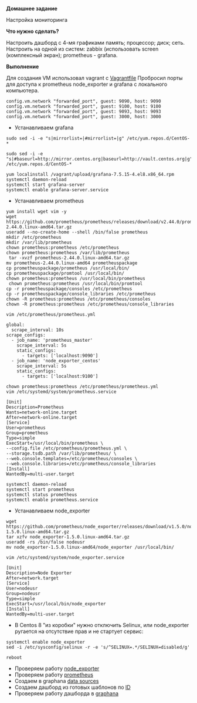 **Домашнее задание**

Настройка мониторинга

**Что нужно сделать?**

Настроить дашборд с 4-мя графиками
память;
процессор;
диск;
сеть.
Настроить на одной из систем:
zabbix (использовать screen (комплексный экран);
prometheus - grafana.

**Выполнение**

Для создания VM использовал vagrant с [Vagrantfile](https://github.com/hellolightSP/otus_hw14/blob/main/Vagrantfile)
Пробросил порты для доступа к prometheus node_exporter и grafana с локального компьютера.
```
config.vm.network "forwarded_port", guest: 9090, host: 9090
config.vm.network "forwarded_port", guest: 9100, host: 9100
config.vm.network "forwarded_port", guest: 9093, host: 9093
config.vm.network "forwarded_port", guest: 3000, host: 3000
```

- Устанавливаем grafana
```
sudo sed -i -e "s|mirrorlist=|#mirrorlist=|g" /etc/yum.repos.d/CentOS-*

sudo sed -i -e "s|#baseurl=http://mirror.centos.org|baseurl=http://vault.centos.org|g" /etc/yum.repos.d/CentOS-*

yum localinstall /vagrant/upload/grafana-7.5.15-4.el8.x86_64.rpm 
systemctl daemon-reload
systemctl start grafana-server
systemctl enable grafana-server.service 
```

- Устанавливаем prometheus

```
yum install wget vim -y
wget https://github.com/prometheus/prometheus/releases/download/v2.44.0/prometheus-2.44.0.linux-amd64.tar.gz
useradd --no-create-home --shell /bin/false prometheus
mkdir /etc/prometheus
mkdir /var/lib/prometheus
chown prometheus:prometheus /etc/prometheus
chown prometheus:prometheus /var/lib/prometheus
 tar -xvzf prometheus-2.44.0.linux-amd64.tar.gz 
mv prometheus-2.44.0.linux-amd64 prometheuspackage
cp prometheuspackage/prometheus /usr/local/bin/
cp prometheuspackage/promtool /usr/local/bin/
chown prometheus:prometheus /usr/local/bin/prometheus
 chown prometheus:prometheus /usr/local/bin/promtool
cp -r prometheuspackage/consoles /etc/prometheus
cp -r prometheuspackage/console_libraries /etc/prometheus
chown -R prometheus:prometheus /etc/prometheus/consoles
chown -R prometheus:prometheus /etc/prometheus/console_libraries
```
```
vim /etc/prometheus/prometheus.yml
```
```
global:
  scrape_interval: 10s
scrape_configs:
  - job_name: 'prometheus_master'
    scrape_interval: 5s
    static_configs:
      - targets: ['localhost:9090']
  - job_name: 'node_exporter_centos'
    scrape_interval: 5s
    static_configs:
      - targets: ['localhost:9100']
```
```
chown prometheus:prometheus /etc/prometheus/prometheus.yml
vim /etc/systemd/system/prometheus.service
```
```
[Unit]
Description=Prometheus
Wants=network-online.target
After=network-online.target
[Service]
User=prometheus
Group=prometheus
Type=simple
ExecStart=/usr/local/bin/prometheus \
--config.file /etc/prometheus/prometheus.yml \
--storage.tsdb.path /var/lib/prometheus/ \
--web.console.templates=/etc/prometheus/consoles \
--web.console.libraries=/etc/prometheus/console_libraries
[Install]
WantedBy=multi-user.target
```
```
systemctl daemon-reload
systemctl start prometheus
systemctl status prometheus
systemctl enable prometheus.service 
```

- Устанавливаем node_exporter

```
wget https://github.com/prometheus/node_exporter/releases/download/v1.5.0/node_exporter-1.5.0.linux-amd64.tar.gz
tar xzfv node_exporter-1.5.0.linux-amd64.tar.gz
useradd -rs /bin/false nodeusr
mv node_exporter-1.5.0.linux-amd64/node_exporter /usr/local/bin/
```
```
vim /etc/systemd/system/node_exporter.service
```
```
[Unit]
Description=Node Exporter
After=network.target
[Service]
User=nodeusr
Group=nodeusr
Type=simple
ExecStart=/usr/local/bin/node_exporter
[Install]
WantedBy=multi-user.target
```
- В Centos 8 "из коробки" нужно отключить Selinux, или  node_exporter ругается на отсутствие прав и не стартует сервис:

```
systemctl enable node_exporter
sed -i /etc/sysconfig/selinux -r -e 's/^SELINUX=.*/SELINUX=disabled/g'

reboot 
```
- Проверяем работу [node_exporter](https://github.com/hellolightSP/otus_hw14/blob/main/Screenshot%20from%202023-05-24%2017-18-55.png)
- Проверяем работу [prometheus](https://github.com/hellolightSP/otus_hw14/blob/main/Screenshot%20from%202023-05-24%2017-19-29.png)
- Создаем в graphana [data sources](https://github.com/hellolightSP/otus_hw14/blob/main/Screenshot%20from%202023-05-24%2018-52-00.png)
- Создаем дашборд из готовых шаблонов по [ID](https://github.com/hellolightSP/otus_hw14/blob/main/Screenshot%20from%202023-05-24%2018-52-19.png)
- Проверяем работу дашборда в [graphana](https://github.com/hellolightSP/otus_hw14/blob/main/Screenshot%20from%202023-05-24%2017-55-21.png)
